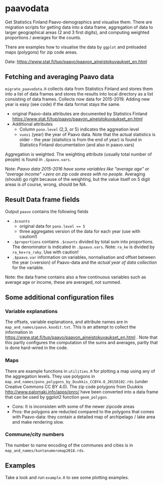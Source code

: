 # paavodata

Get Statistics Finland Paavo-demographics and visualise them. There are migration scripts for getting data into a data frame, aggregation of data to larger geographical areas (2 and 3 first digits), and computing weighted proportions / averages for the counts.  

There are examples how to visualise the data by `ggplot` and preloaded maps (polygons) for zip code areas.

Data: https://www.stat.fi/tup/paavo/paavon_aineistokuvaukset_en.html

## Fetching and averaging Paavo data

`migrate_paavodata.R` collects data from Statistics Finland and stores them into a list of data frames and stores the results into local directory as a list consisting of data frames. Collects now data for 2015-2019. Adding new year is easy (see code) if the data format stays the same. 

  - original Paavo-data attributes are documented by Statistics Finland https://www.stat.fi/tup/paavo/paavon_aineistokuvaukset_en.html
  - Additional attributes
    - Column `pono.level` (2,3, or 5) indicates the aggreation level
    -  `vuosi` (year) the year of Paavo data. Note that the actual statistics is older - the year (statistics is from the end of year) is found in Statistics Finland documentation (and also in paavo.vars)

Aggregation is weighted. The weighting attribute (usually total number of people) is found in `.$paavo.vars`.

Note: *Paavo data 2015-2016 have some variables like "average age" or "average income" =zero on zip code areas with no people.* Averaging (should) go right because of the weighting, but the value itself on 5 digit areas is of course, wrong, should be NA. 

## Result Data frame fields

Output `paavo` contains the following fields
 - `.$counts`
   - original data for `pono.level == 5`
   - three aggregates version of the data for each year (use with caution!)
 - `.$proportions` contains `.$counts` divided by total sum into proportions. The denominator is indicated in `.$paavo.vars`. 
 Note: `ra_ke` is divided by `ra_ke`+`ra_raky`. Use with caution!
 - `.$paavo.var` information on variables, normalisation and offset between the year (=version) of Paavo-data and the *actual year of data collection* for the variable.

Note: the data frame contains also a few continuous variables such as average age or income, these are averaged, not summed.

## Some additional configuration files 

### Variable explanations

The offsets, variable explanations, and attribute names are in `map_and_names/paavo.koodit.txt`. This is an attempt to collect the information in https://www.stat.fi/tup/paavo/paavon_aineistokuvaukset_en.html . Note that this partly configures the computation of the sums and averages, partly that is done hard-wired in the code. 

### Maps

There are example functions in `utilities.R` for plotting a map using any of the aggregation levels. They use polygons in `map_and_names/pono_polygons_by_Duukkis_CCBY4.0_20150102.rds` (under Creative Commons CC BY 4.0). The zip code polygons from Duukkis http://www.palomaki.info/apps/pnro/ have been converted into a data frame that can be used by ggplot2 function `geom_polygon`. 

  - Cons: It is inconsisten with some of the newer zipcode areas 
  - Pros: the polygons are reducted compared to the polygons that comes with Paavo-data: they contain a detailed map of archipelago / lake area and make rendering slow. 
  
  
### Commune/city numbers 

The number to name encoding of the communes and cities is in `map_and_names/kuntanumeromap2018.rds`.

## Examples

Take a look and run `example.R` to see some plotting examples.
  


